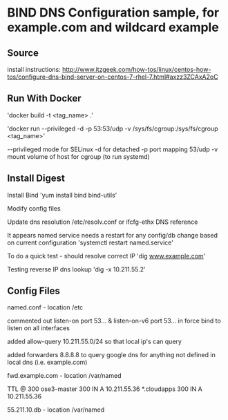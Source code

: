# BIND DNS Configuration sample, for example.com and wildcard example

Source
------

install instructions: http://www.itzgeek.com/how-tos/linux/centos-how-tos/configure-dns-bind-server-on-centos-7-rhel-7.html#axzz3ZCAxA2oC

Run With Docker
---------------
'docker build -t <tag_name> .'

'docker run --privileged -d -p 53:53/udp -v /sys/fs/cgroup:/sys/fs/cgroup <tag_name>'

--privileged mode for SELinux
-d for detached
-p port mapping 53/udp
-v mount volume of host for cgroup (to run systemd)


Install Digest
--------------

Install Bind
'yum install bind bind-utils'

Modify config files

Update dns resolution /etc/resolv.conf or ifcfg-ethx DNS reference

It appears named service needs a restart for any config/db change based on current configuration
'systemctl restart named.service'

To do a quick test - should resolve correct IP
'dig www.example.com' 

Testing reverse IP dns lookup
'dig -x 10.211.55.2'


Config Files
------------

named.conf - location /etc

commented out listen-on port 53... & listen-on-v6 port 53... in force bind to listen on all interfaces

added allow-query 10.211.55.0/24 so that local ip's can query

added forwarders 8.8.8.8 to query google dns for anything not defined in local dns (i.e. example.com)



fwd.example.com - location /var/named

TTL @ 300
ose3-master 300 IN A 10.211.55.36
*.cloudapps 300	IN A 10.211.55.36

55.211.10.db	- location /var/named


